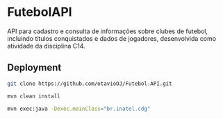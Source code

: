 # FutebolAPI

API para cadastro e consulta de informações sobre clubes de futebol, incluindo títulos conquistados e dados de jogadores, desenvolvida como atividade da disciplina C14.



## Deployment

```bash
git clone https://github.com/otavioOJ/Futebol-API.git
```

```bash
mvn clean install
```

```bash
mvn exec:java -Dexec.mainClass="br.inatel.cdg"
```

